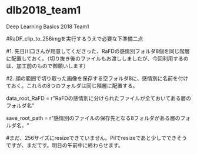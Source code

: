 # dlb2018_team1
Deep Learning Basics 2018 Team1

#RaDF_clip_to_256imgを実行するうえで必要な下準備二点

#1. 先日川口さんが用意してくださった、RaFDの感情別フォルダ8個を同じ階層に配置しておく。（切り抜き後のファイルもお渡ししましたが、今回利用するのは、加工前のもので御願いします）

#2. 顔の範囲で切り取った画像を保存する空フォルダ8に、感情別に名前を付けておく。これらの8つのフォルダは同じ階層に配置する。


data_root_RaFD = r"RaFDの感情別に分けられたファイルが全ておいてある層のフォルダ名"

save_root_path = r"感情別のファイルの保存先となる8フォルダがある層のフォルダ名。"


#まだ、256サイズにresizeできていません。Pilでresizeであと少しでできそうですが、まだです。明日の午前中に終わらせます。
